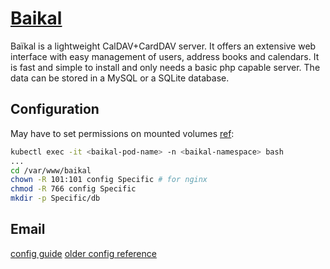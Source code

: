 # [Baikal](https://sabre.io/baikal/)

Baïkal is a lightweight CalDAV+CardDAV server.
It offers an extensive web interface with easy management of users, address books and calendars.
It is fast and simple to install and only needs a basic php capable server.
The data can be stored in a MySQL or a SQLite database.

## Configuration

May have to set permissions on mounted volumes [ref](https://github.com/ckulka/baikal-docker/blob/master/examples/docker-compose.localvolumes.yaml):

```sh
kubectl exec -it <baikal-pod-name> -n <baikal-namespace> bash
...
cd /var/www/baikal
chown -R 101:101 config Specific # for nginx
chmod -R 766 config Specific
mkdir -p Specific/db
```

## Email

[config guide](https://github.com/ckulka/baikal-docker/blob/features/mail/docs/email-guide.md)
[older config reference](https://mchodled.com/posts/2020/Apr/03/de-google-your-calendar-with-baikal/#configure-email-invitation-plugin)
